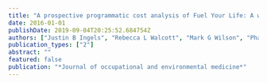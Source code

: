 ```yaml
---
title: "A prospective programmatic cost analysis of Fuel Your Life: A worksite translation of DPP"
date: 2016-01-01
publishDate: 2019-09-04T20:25:52.684754Z
authors: ["Justin B Ingels", "Rebecca L Walcott", "Mark G Wilson", "Phaedra S Corso", "Heather Padilla", "Heather Zuercher", "David M DeJoy", "Robert J Vandenberg"]
publication_types: ["2"]
abstract: ""
featured: false
publication: "*Journal of occupational and environmental medicine*"
---
```


